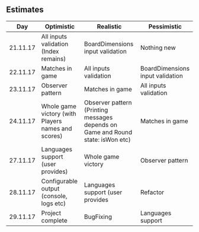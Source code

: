 ## Estimates

|  Day | Optimistic  | Realistic | Pessimistic |
|  ----- | ------------- | ------------- | ------------- |
|  21.11.17 | All inputs validation (Index remains) | BoardDimensions input validation | Nothing new |
|  22.11.17 | Matches in game | All inputs validation | BoardDimensions input validation |
|  23.11.17 | Observer pattern | Matches in game | All inputs validation |
|  24.11.17 | Whole game victory (with Players names and scores) | Observer pattern (Printing messages depends on Game and Round state: isWon etc)| Matches in game |
|  27.11.17 | Languages support (user provides) | Whole game victory | Observer pattern |
|  28.11.17 | Configurable output (console, logs etc) | Languages support (user provides | Refactor
|  29.11.17 | Project complete | BugFixing | Languages support 